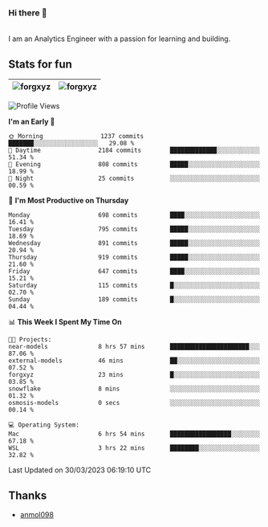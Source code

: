### Hi there 👋
<br>
I am an Analytics Engineer with a passion for learning and building.

## Stats for fun

| <img align="center" src="https://github-readme-streak-stats.herokuapp.com/?user=forgxyz&theme=tokyonight" alt="forgxyz" /> | <img align="center" src="https://github-readme-stats.vercel.app/api?username=forgxyz&theme=tokyonight&show_icons=true" alt="forgxyz" /> |
| ------------- |------------- |

<!--START_SECTION:waka-->
![Profile Views](http://img.shields.io/badge/Profile%20Views-151-blue)

**I'm an Early 🐤** 

```text
🌞 Morning                1237 commits        ███████░░░░░░░░░░░░░░░░░░   29.08 % 
🌆 Daytime                2184 commits        █████████████░░░░░░░░░░░░   51.34 % 
🌃 Evening                808 commits         █████░░░░░░░░░░░░░░░░░░░░   18.99 % 
🌙 Night                  25 commits          ░░░░░░░░░░░░░░░░░░░░░░░░░   00.59 % 
```
📅 **I'm Most Productive on Thursday** 

```text
Monday                   698 commits         ████░░░░░░░░░░░░░░░░░░░░░   16.41 % 
Tuesday                  795 commits         █████░░░░░░░░░░░░░░░░░░░░   18.69 % 
Wednesday                891 commits         █████░░░░░░░░░░░░░░░░░░░░   20.94 % 
Thursday                 919 commits         █████░░░░░░░░░░░░░░░░░░░░   21.60 % 
Friday                   647 commits         ████░░░░░░░░░░░░░░░░░░░░░   15.21 % 
Saturday                 115 commits         █░░░░░░░░░░░░░░░░░░░░░░░░   02.70 % 
Sunday                   189 commits         █░░░░░░░░░░░░░░░░░░░░░░░░   04.44 % 
```


📊 **This Week I Spent My Time On** 

```text
🐱‍💻 Projects: 
near-models              8 hrs 57 mins       ██████████████████████░░░   87.06 % 
external-models          46 mins             ██░░░░░░░░░░░░░░░░░░░░░░░   07.52 % 
forgxyz                  23 mins             █░░░░░░░░░░░░░░░░░░░░░░░░   03.85 % 
snowflake                8 mins              ░░░░░░░░░░░░░░░░░░░░░░░░░   01.32 % 
osmosis-models           0 secs              ░░░░░░░░░░░░░░░░░░░░░░░░░   00.14 % 

💻 Operating System: 
Mac                      6 hrs 54 mins       █████████████████░░░░░░░░   67.18 % 
WSL                      3 hrs 22 mins       ████████░░░░░░░░░░░░░░░░░   32.82 % 
```


 Last Updated on 30/03/2023 06:19:10 UTC
<!--END_SECTION:waka-->

## Thanks
 - [anmol098](https://github.com/anmol098/waka-readme-stats/)
